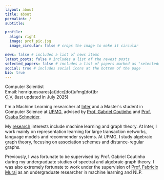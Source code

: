 ```yaml
---
layout: about
title: about
permalink: /
subtitle:

profile:
  align: right
  image: prof_pic.jpg
  image_circular: false # crops the image to make it circular

news: false # includes a list of news items
latest_posts: false # includes a list of the newest posts
selected_papers: false # includes a list of papers marked as "selected={true}"
social: true # includes social icons at the bottom of the page
bio: true
---
```


Computer Scientist<br>
Email: henriquesoares[at]dcc[dot]ufmg[dot]br<br>
[C.V.](../assets/pdf/HenriqueAssumpcao_CV.pdf) (last updated in July 2025)

I'm a Machine Learning researcher at [Inter](https://inter.co/) and a Master's student in Computer Science at [UFMG](https://ufmg.br/), advised by [Prof. Gabriel Coutinho](https://homepages.dcc.ufmg.br/~gabriel/) and [Prof. Csaba Schneider](https://schcs.github.io/WP/).

My [research](https://henriqueassumpcao.github.io/research/) interests include machine learning and graph theory. At Inter, I work mainly on representation learning for large transaction networks, language models and recommender systems. At UFMG, I study algebraic graph theory, focusing on association schemes and distance-regular graphs.

Previously, I was fortunate to be supervised by Prof. Gabriel Coutinho during my undergraduate studies of spectral and algebraic graph theory. I was also extremely fortunate to work under the supervision of [Prof. Fabricio Murai](https://users.wpi.edu/~fmurai/) as an undergraduate researcher in machine learning and NLP.
